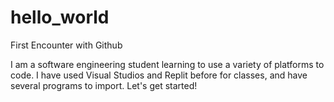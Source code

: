 # hello_world
First Encounter with Github

I am a software engineering student learning to use a variety of platforms to code. I have used Visual Studios and Replit before for classes, and have several programs to import. 
Let's get started!
